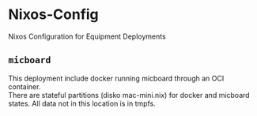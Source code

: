 # Nixos-Config
Nixos Configuration for Equipment Deployments


## `micboard`
This deployment include docker running micboard through an OCI container.    
There are stateful partitions (disko mac-mini.nix) for docker and micboard states. All data not in this location is in tmpfs.
